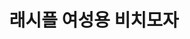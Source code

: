 ---
title: 래시플 여성용 비치모자
price: 11,300
stars: 4.0
reviews: (470)
image_url: https://thumbnail10.coupangcdn.com/thumbnails/remote/230x230ex/image/product/image/vendoritem/2018/10/31/3535211321/0713d08f-96f5-4af3-87fe-54f89c7c7895.jpg
---